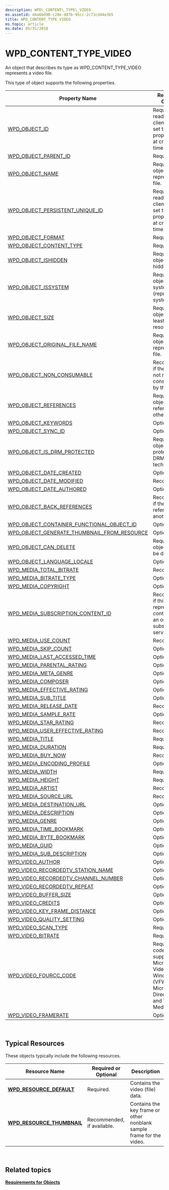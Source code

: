 ```yaml
---
description: WPD\_CONTENT\_TYPE\_VIDEO
ms.assetid: d4a6bd98-c28e-487b-95cc-2c73cd44e3b5
title: WPD_CONTENT_TYPE_VIDEO
ms.topic: article
ms.date: 05/31/2018
---
```


# WPD\_CONTENT\_TYPE\_VIDEO

An object that describes its type as WPD\_CONTENT\_TYPE\_VIDEO represents a video file.

This type of object supports the following properties.



|  Property Name                             | Required or Optional              |
|-----------------------------------------------------------------------------------------------------------------------|------------------------------------------------------------------------------------------------------------------------------|
| [WPD\_OBJECT\_ID](object-properties.md)                                                                | Required, read-only. A client cannot set this property, even at creation time.                                               |
| [WPD\_OBJECT\_PARENT\_ID](object-properties.md)                                                 | Required.                                                                                                                    |
| [WPD\_OBJECT\_NAME](object-properties.md)                                                            | Required if the object represents a file.                                                                                    |
| [WPD\_OBJECT\_PERSISTENT\_UNIQUE\_ID](object-properties.md)                          | Required, read-only. A client cannot set this property, even at creation time.                                               |
| [WPD\_OBJECT\_FORMAT](object-properties.md)                                                        | Required.                                                                                                                    |
| [WPD\_OBJECT\_CONTENT\_TYPE](object-properties.md)                                           | Required.                                                                                                                    |
| [WPD\_OBJECT\_ISHIDDEN](object-properties.md)                                                    | Required if the object is hidden.                                                                                            |
| [WPD\_OBJECT\_ISSYSTEM](object-properties.md)                                                    | Required if the object is a system object (represents a system file).                                                        |
| [WPD\_OBJECT\_SIZE](object-properties.md)                                                            | Required if the object has at least one resource.                                                                            |
| [WPD\_OBJECT\_ORIGINAL\_FILE\_NAME](object-properties.md)                              | Required if the object represents a file.                                                                                    |
| [WPD\_OBJECT\_NON\_CONSUMABLE](object-properties.md)                                       | Recommended if the object is not meant for consumption by the device.                                                        |
| [WPD\_OBJECT\_REFERENCES](object-properties.md)                                                | Required if the object has references to other objects.                                                                      |
| [WPD\_OBJECT\_KEYWORDS](object-properties.md)                                                    | Optional.                                                                                                                    |
| [WPD\_OBJECT\_SYNC\_ID](object-properties.md)                                                     | Optional.                                                                                                                    |
| [WPD\_OBJECT\_IS\_DRM\_PROTECTED](object-properties.md)                                  | Required if the object is protected by DRM technology.                                                                       |
| [WPD\_OBJECT\_DATE\_CREATED](object-properties.md)                                           | Optional.                                                                                                                    |
| [WPD\_OBJECT\_DATE\_MODIFIED](object-properties.md)                                         | Recommended.                                                                                                                 |
| [WPD\_OBJECT\_DATE\_AUTHORED](object-properties.md)                                         | Optional.                                                                                                                    |
| [WPD\_OBJECT\_BACK\_REFERENCES](object-properties.md)                                                                | Recommended if the object is referenced by another object.                                                                   |
| [WPD\_OBJECT\_CONTAINER\_FUNCTIONAL\_OBJECT\_ID](object-properties.md)     | Optional.                                                                                                                    |
| [WPD\_OBJECT\_GENERATE\_THUMBNAIL\_FROM\_RESOURCE](object-properties.md) | Optional.                                                                                                                    |
| [WPD\_OBJECT\_CAN\_DELETE](object-properties.md)                                                                     | Required if the object cannot be deleted.                                                                                    |
| [WPD\_OBJECT\_LANGUAGE\_LOCALE](object-properties.md)                                                                | Optional.                                                                                                                    |
| [WPD\_MEDIA\_TOTAL\_BITRATE](media-properties.md)                                            | Recommended.                                                                                                                 |
| [WPD\_MEDIA\_BITRATE\_TYPE](media-properties.md)                                              | Optional.                                                                                                                    |
| [WPD\_MEDIA\_COPYRIGHT](media-properties.md)                                                     | Optional.                                                                                                                    |
| [WPD\_MEDIA\_SUBSCRIPTION\_CONTENT\_ID](media-properties.md)                       | Recommended, if this object represents content from an online subscription service.                                          |
| [WPD\_MEDIA\_USE\_COUNT](media-properties.md)                                                    | Recommended.                                                                                                                 |
| [WPD\_MEDIA\_SKIP\_COUNT](media-properties.md)                                                  | Optional.                                                                                                                    |
| [WPD\_MEDIA\_LAST\_ACCESSED\_TIME](media-properties.md)                                 | Optional.                                                                                                                    |
| [WPD\_MEDIA\_PARENTAL\_RATING](media-properties.md)                                        | Optional.                                                                                                                    |
| [WPD\_MEDIA\_META\_GENRE](media-properties.md)                                                  | Optional.                                                                                                                    |
| [WPD\_MEDIA\_COMPOSER](media-properties.md)                                                       | Optional.                                                                                                                    |
| [WPD\_MEDIA\_EFFECTIVE\_RATING](media-properties.md)                                      | Optional.                                                                                                                    |
| [WPD\_MEDIA\_SUB\_TITLE](media-properties.md)                                                    | Optional.                                                                                                                    |
| [WPD\_MEDIA\_RELEASE\_DATE](media-properties.md)                                              | Recommended.                                                                                                                 |
| [WPD\_MEDIA\_SAMPLE\_RATE](media-properties.md)                                                | Optional.                                                                                                                    |
| [WPD\_MEDIA\_STAR\_RATING](media-properties.md)                                                | Recommended.                                                                                                                 |
| [WPD\_MEDIA\_USER\_EFFECTIVE\_RATING](media-properties.md)                           | Recommended.                                                                                                                 |
| [WPD\_MEDIA\_TITLE](media-properties.md)                                                             | Required.                                                                                                                    |
| [WPD\_MEDIA\_DURATION](media-properties.md)                                                       | Required.                                                                                                                    |
| [WPD\_MEDIA\_BUY\_NOW](media-properties.md)                                                        | Recommended.                                                                                                                 |
| [WPD\_MEDIA\_ENCODING\_PROFILE](media-properties.md)                                      | Optional.                                                                                                                    |
| [WPD\_MEDIA\_WIDTH](media-properties.md)                                                             | Required.                                                                                                                    |
| [WPD\_MEDIA\_HEIGHT](media-properties.md)                                                           | Required.                                                                                                                    |
| [WPD\_MEDIA\_ARTIST](media-properties.md)                                                           | Recommended.                                                                                                                 |
| [WPD\_MEDIA\_SOURCE\_URL](media-properties.md)                                                  | Recommended.                                                                                                                 |
| [WPD\_MEDIA\_DESTINATION\_URL](media-properties.md)                                        | Optional.                                                                                                                    |
| [WPD\_MEDIA\_DESCRIPTION](media-properties.md)                                                 | Optional.                                                                                                                    |
| [WPD\_MEDIA\_GENRE](media-properties.md)                                                             | Optional.                                                                                                                    |
| [WPD\_MEDIA\_TIME\_BOOKMARK](media-properties.md)                                            | Optional.                                                                                                                    |
| [WPD\_MEDIA\_BYTE\_BOOKMARK](media-properties.md)                                            | Optional.                                                                                                                    |
| [WPD\_MEDIA\_GUID](media-properties.md)                                                               | Optional.                                                                                                                    |
| [WPD\_MEDIA\_SUB\_DESCRIPTION](media-properties.md)                                        | Optional.                                                                                                                    |
| [WPD\_VIDEO\_AUTHOR](video-properties.md)                                                           | Optional.                                                                                                                    |
| [WPD\_VIDEO\_RECORDEDTV\_STATION\_NAME](video-properties.md)                       | Optional.                                                                                                                    |
| [WPD\_VIDEO\_RECORDEDTV\_CHANNEL\_NUMBER](video-properties.md)                   | Optional.                                                                                                                    |
| [WPD\_VIDEO\_RECORDEDTV\_REPEAT](video-properties.md)                                    | Optional.                                                                                                                    |
| [WPD\_VIDEO\_BUFFER\_SIZE](video-properties.md)                                                | Optional.                                                                                                                    |
| [WPD\_VIDEO\_CREDITS](video-properties.md)                                                         | Optional.                                                                                                                    |
| [WPD\_VIDEO\_KEY\_FRAME\_DISTANCE](video-properties.md)                                 | Optional.                                                                                                                    |
| [WPD\_VIDEO\_QUALITY\_SETTING](video-properties.md)                                        | Optional.                                                                                                                    |
| [WPD\_VIDEO\_SCAN\_TYPE](video-properties.md)                                                    | Required.                                                                                                                    |
| [WPD\_VIDEO\_BITRATE](video-properties.md)                                                         | Required.                                                                                                                    |
| [WPD\_VIDEO\_FOURCC\_CODE](video-properties.md)                                                | Required if the codec is one supported by Microsoft Video for Windows (VFW), Microsoft DirectShow, and Windows Media Format. |
| [WPD\_VIDEO\_FRAMERATE](video-properties.md)                                                     | Optional.                                                                                                                    |



 

## Typical Resources

These objects typically include the following resources.



| Resource Name                                              | Required or Optional       | Description                                                          |
|------------------------------------------------------------|----------------------------|----------------------------------------------------------------------|
| [**WPD\_RESOURCE\_DEFAULT**](wpd-resource-default.md)     | Required.                  | Contains the video (file) data.                                      |
| [**WPD\_RESOURCE\_THUMBNAIL**](wpd-resource-thumbnail.md) | Recommended, if available. | Contains the key frame or other nonblank sample frame for the video. |



 

## Related topics

<dl> <dt>

[**Requirements for Objects**](requirements-for-objects.md)
</dt> </dl>

 

 



